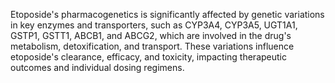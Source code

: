 Etoposide's pharmacogenetics is significantly affected by genetic variations in key enzymes and transporters, such as CYP3A4, CYP3A5, UGT1A1, GSTP1, GSTT1, ABCB1, and ABCG2, which are involved in the drug's metabolism, detoxification, and transport. These variations influence etoposide's clearance, efficacy, and toxicity, impacting therapeutic outcomes and individual dosing regimens.